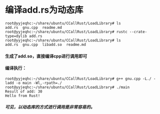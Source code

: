 # 编译add.rs为动态库

```shell
root@yyjeqhc:~/share/ubuntu/CCallRust/LoadLibrary# ls
add.rs  gnu.cpp  readme.md
root@yyjeqhc:~/share/ubuntu/CCallRust/LoadLibrary# rustc --crate-type=dylib add.rs
root@yyjeqhc:~/share/ubuntu/CCallRust/LoadLibrary# ls
add.rs  gnu.cpp  libadd.so  readme.md

```

#### 生成了add.so，直接编译cpp进行调用即可

#### 编译执行：

```shell
root@yyjeqhc:~/share/ubuntu/CCallRust/LoadLibrary# g++ gnu.cpp -L./ -ladd -o main -Wl,-rpath=./
root@yyjeqhc:~/share/ubuntu/CCallRust/LoadLibrary# ./main
Result of add: 30
Hello from Rust!
```

##### 可见，以动态库的方式进行调用是非常容易的。
